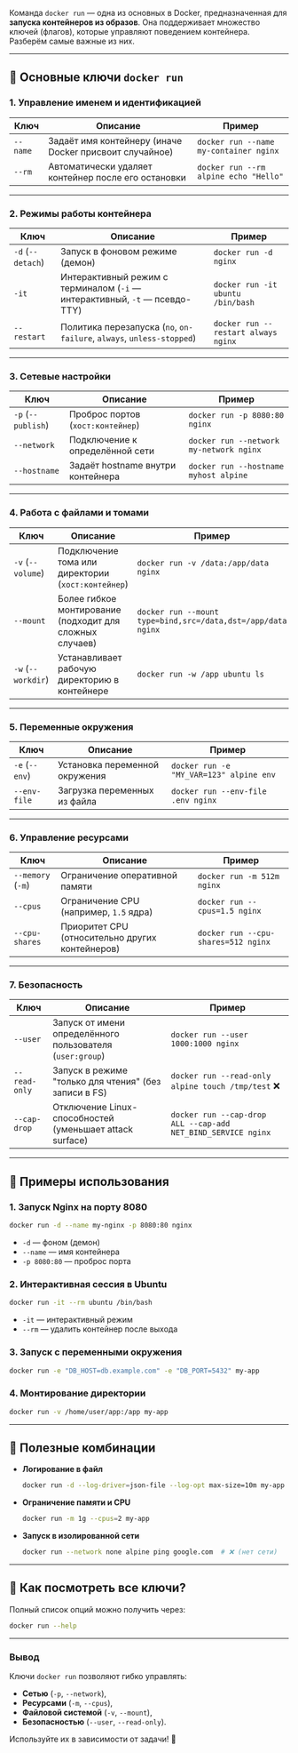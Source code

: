 Команда `docker run` — одна из основных в Docker, предназначенная для **запуска контейнеров из образов**. Она поддерживает множество ключей (флагов), которые управляют поведением контейнера. Разберём самые важные из них.

---

## 🔹 Основные ключи `docker run`

### 1. **Управление именем и идентификацией**
| Ключ | Описание | Пример |
|------|----------|--------|
| `--name` | Задаёт имя контейнеру (иначе Docker присвоит случайное) | `docker run --name my-container nginx` |
| `--rm` | Автоматически удаляет контейнер после его остановки | `docker run --rm alpine echo "Hello"` |

---

### 2. **Режимы работы контейнера**
| Ключ | Описание | Пример |
|------|----------|--------|
| `-d` (`--detach`) | Запуск в фоновом режиме (демон) | `docker run -d nginx` |
| `-it` | Интерактивный режим с терминалом (`-i` — интерактивный, `-t` — псевдо-TTY) | `docker run -it ubuntu /bin/bash` |
| `--restart` | Политика перезапуска (`no`, `on-failure`, `always`, `unless-stopped`) | `docker run --restart always nginx` |

---

### 3. **Сетевые настройки**
| Ключ | Описание | Пример |
|------|----------|--------|
| `-p` (`--publish`) | Проброс портов (`хост:контейнер`) | `docker run -p 8080:80 nginx` |
| `--network` | Подключение к определённой сети | `docker run --network my-network nginx` |
| `--hostname` | Задаёт hostname внутри контейнера | `docker run --hostname myhost alpine` |

---

### 4. **Работа с файлами и томами**
| Ключ | Описание | Пример |
|------|----------|--------|
| `-v` (`--volume`) | Подключение тома или директории (`хост:контейнер`) | `docker run -v /data:/app/data nginx` |
| `--mount` | Более гибкое монтирование (подходит для сложных случаев) | `docker run --mount type=bind,src=/data,dst=/app/data nginx` |
| `-w` (`--workdir`) | Устанавливает рабочую директорию в контейнере | `docker run -w /app ubuntu ls` |

---

### 5. **Переменные окружения**
| Ключ | Описание | Пример |
|------|----------|--------|
| `-e` (`--env`) | Установка переменной окружения | `docker run -e "MY_VAR=123" alpine env` |
| `--env-file` | Загрузка переменных из файла | `docker run --env-file .env nginx` |

---

### 6. **Управление ресурсами**
| Ключ | Описание | Пример |
|------|----------|--------|
| `--memory` (`-m`) | Ограничение оперативной памяти | `docker run -m 512m nginx` |
| `--cpus` | Ограничение CPU (например, `1.5` ядра) | `docker run --cpus=1.5 nginx` |
| `--cpu-shares` | Приоритет CPU (относительно других контейнеров) | `docker run --cpu-shares=512 nginx` |

---

### 7. **Безопасность**
| Ключ | Описание | Пример |
|------|----------|--------|
| `--user` | Запуск от имени определённого пользователя (`user:group`) | `docker run --user 1000:1000 nginx` |
| `--read-only` | Запуск в режиме "только для чтения" (без записи в FS) | `docker run --read-only alpine touch /tmp/test` ❌ |
| `--cap-drop` | Отключение Linux-способностей (уменьшает attack surface) | `docker run --cap-drop ALL --cap-add NET_BIND_SERVICE nginx` |

---

## 🔹 Примеры использования

### 1. **Запуск Nginx на порту 8080**
```bash
docker run -d --name my-nginx -p 8080:80 nginx
```
- `-d` — фоном (демон)  
- `--name` — имя контейнера  
- `-p 8080:80` — проброс порта  

### 2. **Интерактивная сессия в Ubuntu**
```bash
docker run -it --rm ubuntu /bin/bash
```
- `-it` — интерактивный режим  
- `--rm` — удалить контейнер после выхода  

### 3. **Запуск с переменными окружения**
```bash
docker run -e "DB_HOST=db.example.com" -e "DB_PORT=5432" my-app
```

### 4. **Монтирование директории**
```bash
docker run -v /home/user/app:/app my-app
```

---

## 🔹 Полезные комбинации
- **Логирование в файл**  
  ```bash
  docker run -d --log-driver=json-file --log-opt max-size=10m my-app
  ```
- **Ограничение памяти и CPU**  
  ```bash
  docker run -m 1g --cpus=2 my-app
  ```
- **Запуск в изолированной сети**  
  ```bash
  docker run --network none alpine ping google.com  # ❌ (нет сети)
  ```

---

## 🔹 Как посмотреть все ключи?
Полный список опций можно получить через:
```bash
docker run --help
```

---

### Вывод
Ключи `docker run` позволяют гибко управлять:
- **Сетью** (`-p`, `--network`),  
- **Ресурсами** (`-m`, `--cpus`),  
- **Файловой системой** (`-v`, `--mount`),  
- **Безопасностью** (`--user`, `--read-only`).  

Используйте их в зависимости от задачи! 🐳
